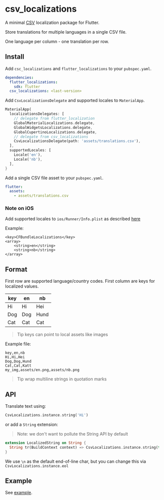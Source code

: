 # csv_localizations

A minimal [CSV](https://en.wikipedia.org/wiki/Comma-separated_values) localization package for Flutter.

Store translations for multiple languages in a single CSV file.

 One language per column - one translation per row.

## Install

Add `csc_localizations` and `flutter_localizations` to your `pubspec.yaml`.

```yaml
dependencies:
  flutter_localizations: 
    sdk: flutter
  csv_localizations: <last-version>
```

Add `CsvLocalizationsDelegate` and supported locales to `MaterialApp`.

```Dart
MaterialApp(
  localizationsDelegates: [
    // delegate from flutter_localization
    GlobalMaterialLocalizations.delegate,
    GlobalWidgetsLocalizations.delegate,
    GlobalCupertinoLocalizations.delegate,
    // delegate from csv_localizations
    CsvLocalizationsDelegate(path: 'assets/translations.csv'),
  ],
  supportedLocales: [
    Locale('en'),
    Locale('nb'),
  ],
}
```

Add a single CSV file asset to your `pubspec.yaml`.

```yaml
flutter:
  assets:
    - assets/translations.csv
```


### Note on **iOS**

Add supported locales to `ios/Runner/Info.plist` as described [here](https://flutter.dev/docs/development/accessibility-and-localization/internationalization#specifying-supportedlocales)

Example:

```
<key>CFBundleLocalizations</key>
<array>
	<string>en</string>
	<string>nb</string>
</array>
```

## Format

First row are supported language/country codes. First column are keys for localized values.

| key  | en   | nb     |
|------|------|--------|
| Hi   | Hi   | Hei    |
| Dog  | Dog  | Hund   |
| Cat  | Cat  | Cat    |

> Tip keys can point to local assets like images

Example file:

```csv
key,en,nb
Hi,Hi,Hei
Dog,Dog,Hund
Cat,Cat,Katt
my_img,assets/en.png,assets/nb.png
```

> Tip wrap multiline strings in quotation marks

## API

Translate text using:

```Dart
CsvLocalizations.instance.string('Hi')
```

or add a `String` extension:

> Note: we don't want to pollute the String API by default

```Dart
extension LocalizedString on String {
  String tr(BuildContext context) => CsvLocalizations.instance.string(this);
}
```

We use `\n` as the default end-of-line char, but you can change this via `CsvLocalizations.instance.eol`


## Example

See [example](example).
